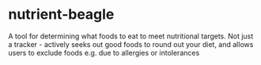 # nutrient-beagle
A tool for determining what foods to eat to meet nutritional targets. Not just a tracker - actively seeks out good foods to round out your diet, and allows users to exclude foods e.g. due to allergies or intolerances
